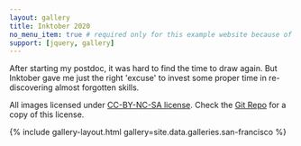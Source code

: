 ```yaml
---
layout: gallery
title: Inktober 2020
no_menu_item: true # required only for this example website because of menu construction
support: [jquery, gallery]
---
```


After starting my postdoc, it was hard to find the time to draw again. But Inktober gave me just the right 'excuse' to invest some proper time in re-discovering almost forgotten skills.

All images licensed under [CC-BY-NC-SA license][license]. Check the [Git Repo][repo] for a copy of this license.

{% include gallery-layout.html gallery=site.data.galleries.san-francisco %}

[license]: http://creativecommons.org/licenses/by-nc-sa/4.0/
[repo]: https://github.com/aenneb/aenneb.io
